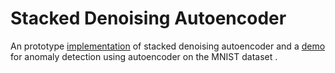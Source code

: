 # Stacked Denoising Autoencoder
An prototype [implementation](autoencoder.py) of stacked denoising autoencoder and a [demo](Stacked%20Denoising%20Autoencoder.ipynb) for anomaly detection using autoencoder on the MNIST dataset .
